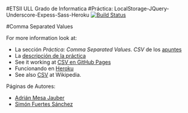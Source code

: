 #ETSII ULL Grado de Informatica 
#Práctica: LocalStorage-JQuery-Underscore-Expess-Sass-Heroku  [![Build Status](https://travis-ci.org/alu0100625066/localstorage-jquery-underscore-express-sass-heroku-simon-adrian.svg?branch=master)](https://travis-ci.org/alu0100625066/localstorage-jquery-underscore-express-sass-heroku-simon-adrian)

#Comma Separated Values

For more information look at:

* La sección *Práctica: Comma Separated Values. CSV* de los [apuntes](http://crguezl.github.io/pl-html/node11.html)
* La [descripción de la práctica](https://campusvirtual.ull.es/1516/mod/page/view.php?id=187374)
* See it working at [CSV en GitHub Pages](http://ull-esit-gradoii-pl.github.io/localstorage-jquery-underscore-express-sass-heroku-simon-adrian/public/views/)
* Funcionando en [Heroku](https://csv-adrian-simon.herokuapp.com/)
* See also [CSV](http://en.wikipedia.org/wiki/Comma-separated_values) at Wikipedia.
 
Páginas de Autores:

* [Adrián Mesa Jauber](http://alu0100614220.github.io)
* [Simón Fuertes Sánchez](http://alu0100625066.github.io)
